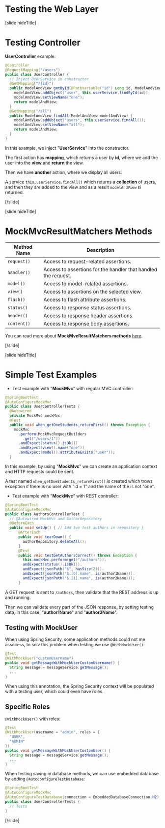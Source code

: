 # Testing the Web Layer

[slide hideTitle]

# Testing Controller

**UserController** example:

```java
@Controller
@RequestMapping("/users")
public class UserController {
  // Inject UserService in constructor
  @GetMapping("/{id}")
  public ModelAndView getById(@PathVariable("id") Long id, ModelAndView modelAndView) {
    modelAndView.addObject("user", this.userService.findById(id));
    modelAndView.setViewName("one");
    return modelAndView;
  }
  @GetMapping("/all")
  public ModelAndView findAll(ModelAndView modelAndView) {
    modelAndView.addObject("users", this.userService.findAll());
    modelAndView.setViewName("all");
    return modelAndView;
  }
}
```
In this example, we inject "**UserService**" into the constructor.

The first action has **mapping**, which returns a user by **id**, where we add the user into the **view** and **return** the view.

Then we have **another** action, where we display all users.

A service `this.userService.findAll()` which returns a **collection** of users, and then they are added to the view and as a result `modelAndView` si returned.

[/slide]

[slide hideTitle]

# MockMvcResultMatchers Methods

|**Method Name**|**Description**|
|---|---|
|`request()`|Access to request-related assertions.|
|`handler()`|Access to assertions for the handler that handled the request.|
|`model()`|Access to model-related assertions.|
|`view()`|Access to assertions on the selected view.|
|`flash()`|Access to flash attribute assertions.|
|`status()`|Access to response status assertions.|
|`header()`|Access to response header assertions.|
|`content()`|Access to response body assertions.|

You can read more about **MockMvcResultMatchers methods** [here](https://docs.spring.io/spring-framework/docs/current/javadoc-api/org/springframework/test/web/servlet/result/MockMvcResultMatchers.html).

[/slide]

[slide hideTitle]

# Simple Test Examples 

- Test example with "**MockMvc**" with regular MVC controller:

```java
@SpringBootTest
@AutoConfigureMockMvc
public class UserControllerTests {
  @Autowired
  private MockMvc mockMvc;
  @Test
  public void when_getOneStudents_returnFirst() throws Exception {
    mockMvc
      .perform(MockMvcRequestBuilders
        .get("/users/1"))
      .andExpect(status().isOk())
      .andExpect(view().name("one"))
      .andExpect(model().attributeExists("user"));
  }
```
In this example, by using "**MockMvc**" we can create an application context and HTTP requests could be sent.

A test named `when_getOneStudents_returnFirst()` is created which trows exception if there is no user with "id = 1" and the name of the is not "one".

- Test example with "**MockMvc**" with REST controller:

```java
@SpringBootTest
@AutoConfigureMockMvc
public class AuthorsControllerTest {
  // @Autowired MockMvc and AuthorRepository 
  @BeforeEach
  public void setUp() { // Add two test authors in repository }
      @AfterEach
      public void tearDown() {
        authorRepository.deleteAll();
      }
      @Test
      public void testGetAuthorsCorrect() throws Exception {
        this.mockMvc.perform(get("/authors")).
        andExpect(status().isOk()).
        andExpect(jsonPath("$", hasSize(2))).
        andExpect(jsonPath("$.[0].name", is(author1Name))).
        andExpect(jsonPath("$.[1].name", is(author2Name)));
      }
```
A GET request is sent to `/authors`, then validate that the REST address is up and running.

Then we can validate every part of the JSON response, by setting testing data, in this case, "**author1Name**" and "**author2Name**".

## Testing with MockUser 

When using Spring Security, some application methods could not me assccess, to solv this problem when testing we use `@WithMockUser()`:

```java
@Test
@WithMockUser("customUsername")
public void getMessageWithMockUserCustomUsername() {
  String message = messageService.getMessage();
  ...
}
```

When using this annotation, the Spring Security context will be populated with a testing user, which could even have roles.

## Specific Roles

`@WithMockUser()` with roles:

```java
@Test
@WithMockUser(username = "admin", roles = {
  "USER",
  "ADMIN"
})
public void getMessageWithMockUserCustomUser() {
  String message = messageService.getMessage();
  ...
}
```


When testing saving in database methods, we can use embedded database by adding `@AutoConfigureTestDatabase`:

```java
@SpringBootTest
@AutoConfigureMockMvc
@AutoConfigureTestDatabase(connection = EmbeddedDatabaseConnection.H2)
public class UserControllerTests {
  // Tests
}
```
[/slide]